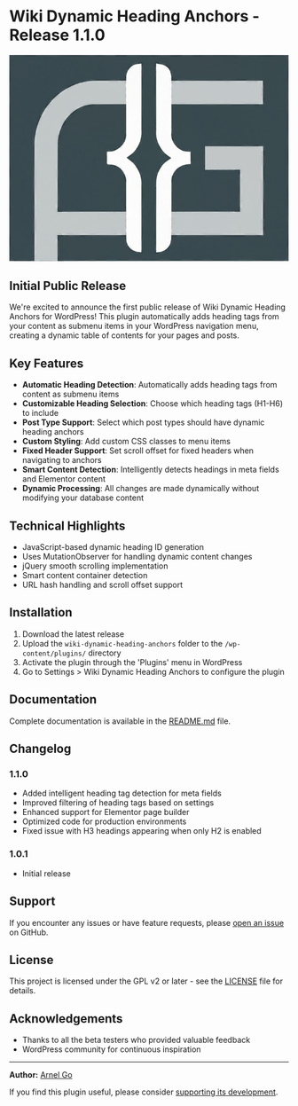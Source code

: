 # Wiki Dynamic Heading Anchors - Release 1.1.0

![Wiki Dynamic Heading Anchors](images/AG%20Logo_1.jpg)

## Initial Public Release

We're excited to announce the first public release of Wiki Dynamic Heading Anchors for WordPress! This plugin automatically adds heading tags from your content as submenu items in your WordPress navigation menu, creating a dynamic table of contents for your pages and posts.

## Key Features

- **Automatic Heading Detection**: Automatically adds heading tags from content as submenu items
- **Customizable Heading Selection**: Choose which heading tags (H1-H6) to include
- **Post Type Support**: Select which post types should have dynamic heading anchors
- **Custom Styling**: Add custom CSS classes to menu items
- **Fixed Header Support**: Set scroll offset for fixed headers when navigating to anchors
- **Smart Content Detection**: Intelligently detects headings in meta fields and Elementor content
- **Dynamic Processing**: All changes are made dynamically without modifying your database content

## Technical Highlights

- JavaScript-based dynamic heading ID generation
- Uses MutationObserver for handling dynamic content changes
- jQuery smooth scrolling implementation
- Smart content container detection
- URL hash handling and scroll offset support

## Installation

1. Download the latest release
2. Upload the `wiki-dynamic-heading-anchors` folder to the `/wp-content/plugins/` directory
3. Activate the plugin through the 'Plugins' menu in WordPress
4. Go to Settings > Wiki Dynamic Heading Anchors to configure the plugin

## Documentation

Complete documentation is available in the [README.md](README.md) file.

## Changelog

### 1.1.0
- Added intelligent heading tag detection for meta fields
- Improved filtering of heading tags based on settings
- Enhanced support for Elementor page builder
- Optimized code for production environments
- Fixed issue with H3 headings appearing when only H2 is enabled

### 1.0.1
- Initial release

## Support

If you encounter any issues or have feature requests, please [open an issue](https://github.com/wikiwyrhead/wordpress-dynamic-menu-anchor/issues) on GitHub.

## License

This project is licensed under the GPL v2 or later - see the [LICENSE](LICENSE) file for details.

## Acknowledgements

- Thanks to all the beta testers who provided valuable feedback
- WordPress community for continuous inspiration

---

**Author:** [Arnel Go](https://arnelgo.info/)

If you find this plugin useful, please consider [supporting its development](https://www.paypal.me/arnelborresgo).
